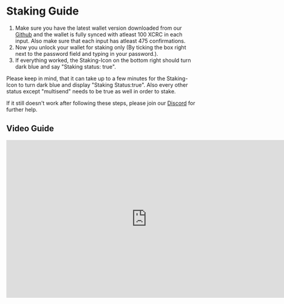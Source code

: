 # Staking Guide

1. Make sure you have the latest wallet version downloaded from our [Github](https://github.com/cryptocrowd-crypto/CRyptoCrowd/releases) and the wallet is fully synced with atleast 100 XCRC in each input. Also make sure that each input has atleast 475 confirmations.
2. Now you unlock your wallet for staking only (By ticking the box right next to the password field and typing in your password.).
3. If everything worked, the Staking-Icon on the bottom right should turn dark blue and say "Staking status: true".

Please keep in mind, that it can take up to a few minutes for the Staking-Icon to turn dark blue and display "Staking Status:true".
Also every other status except "multisend" needs to be true as well in order to stake.

If it still doesn't work after following these steps, please join our [Discord](https://discord.me/cryptocrowdcrypto) for further help.

## Video Guide
<div class="video-wrapper">
<iframe width="740" height="416" src="https://www.youtube.com/embed/YUkNO-Vt3ww" frameborder="0" allow="accelerometer; autoplay; encrypted-media; gyroscope; picture-in-picture" allowfullscreen></iframe>
</div>


